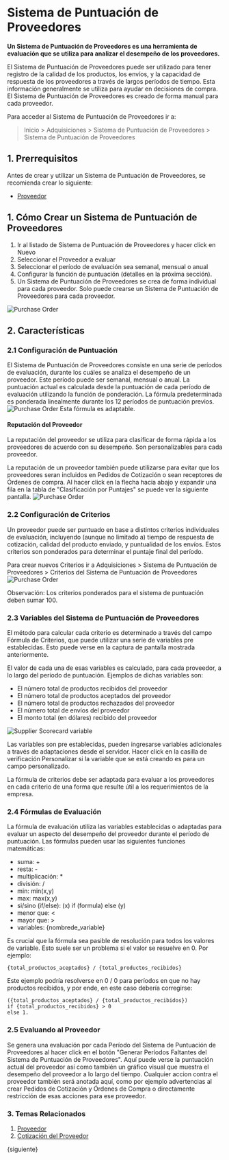 <!-- add-breadcrumbs -->
# Sistema de Puntuación de Proveedores

**Un Sistema de Puntuación de Proveedores es una herramienta de evaluación que se utiliza para analizar el desempeño de los proveedores.**

El Sistema de Puntuación de Proveedores puede ser utilizado para tener registro de la calidad de los productos, los envíos, y la capacidad de respuesta de los proveedores a través de largos períodos de tiempo. Esta información generalmente se utiliza para ayudar en decisiones de compra. 
El Sistema de Puntuación de Proveedores es creado de forma manual para cada proveedor.

Para acceder al Sistema de Puntuación de Proveedores ir a:
> Inicio > Adquisiciones > Sistema de Puntuación de Proveedores > Sistema de Puntuación de Proveedores


## 1. Prerrequisitos
Antes de crear y utilizar un Sistema de Puntuación de Proveedores, se recomienda crear lo siguiente:

* [Proveedor](/docs/user/manual/en/buying/supplier)

## 1. Cómo Crear un Sistema de Puntuación de Proveedores

1. Ir al listado de Sistema de Puntuación de Proveedores y hacer click en Nuevo
2. Seleccionar el Proveedor a evaluar
3. Seleccionar el período de evaluación sea semanal, mensual o anual
4. Configurar la función de puntuación (detalles en la próxima sección).
5. Un Sistema de Puntuación de Proveedores se crea de forma individual para cada proveedor. Solo puede crearse un Sistema de Puntuación de Proveedores para cada proveedor. 
<img class="screenshot" alt="Purchase Order" src="{{docs_base_url}}/assets/img/buying/supplier-scorecard.png">

## 2. Características
### 2.1 Configuración de Puntuación
El Sistema de Puntuación de Proveedores consiste en una serie de períodos de evaluación, durante los cuáles se analiza el desempeño de un proveedor. Este período puede ser semanal, mensual o anual. La puntuación actual es calculada desde la puntuación de cada período de evaluación utilizando la función de ponderación. La fórmula predeterminada es ponderada linealmente durante los 12 períodos de puntuación previos.  
<img class="screenshot" alt="Purchase Order" src="{{docs_base_url}}/assets/img/buying/supplier-scorecard-weighing.png">
Esta fórmula es adaptable.

#### Reputación del Proveedor

La reputación del proveedor se utiliza para clasificar de forma rápida a los proveedores de acuerdo con su desempeño. Son personalizables para cada proveedor. 

La reputación de un proveedor también puede utilizarse para evitar que los proveedores seran incluidos en Pedidos de Cotización o sean receptores de Órdenes de compra. Al hacer click en la flecha hacia abajo y expandir una fila en la tabla de "Clasificación por Puntajes" se puede ver la siguiente pantalla.
<img class="screenshot" alt="Purchase Order" src="{{docs_base_url}}/assets/img/buying/supplier-scorecard-standing.png">

### 2.2 Configuración de Criterios
Un proveedor puede ser puntuado en base a distintos criterios individuales de evaluación, incluyendo (aunque no limitado a) tiempo de respuesta de cotización, calidad del producto enviado, y puntualidad de los envíos. Estos criterios son ponderados para determinar el puntaje final del período. 

Para crear nuevos Criterios ir a Adquisiciones > Sistema de Puntuación de Proveedores > Criterios del Sistema de Puntuación de Proveedores
<img class="screenshot" alt="Purchase Order" src="{{docs_base_url}}/assets/img/buying/supplier-scorecard-criteria.png">

Observación: Los criterios ponderados para el sistema de puntuación deben sumar 100.

### 2.3 Variables del Sistema de Puntuación de Proveedores
El método para calcular cada criterio es determinado a través del campo Fórmula de Criterios, que puede utilizar una serie de variables pre establecidas. Esto puede verse en la captura de pantalla mostrada anteriormente.

El valor de cada una de esas variables es calculado, para cada proveedor, a lo largo del período de puntuación. Ejemplos de dichas variables son: 

 - El número total de productos recibidos del proveedor 
 - El número total de productos aceptados del proveedor 
 - El número total de productos rechazados del proveedor
 - El número total de envíos del proveedor
 - El  monto total (en dólares) recibido del proveedor

![Supplier Scorecard variable](/docs/assets/img/buying/supplier-scorecard-variables.png)

Las variables son pre establecidas, pueden ingresarse variables adicionales a través de adaptaciones desde el servidor. Hacer click en la casilla de verificación Personalizar si la variable que se está creando es para un campo personalizado. 

La fórmula de criterios debe ser adaptada para evaluar a los proveedores en cada criterio de una forma que resulte útil a los requerimientos de la empresa. 

### 2.4 Fórmulas de Evaluación
La fórmula de evaluación utiliza las variables establecidas o adaptadas para evaluar un aspecto del desempeño del proveedor durante el período de puntuación. Las fórmulas pueden usar las siguientes funciones matemáticas: 

* suma: + 
* resta: -
* multiplicación: *
* división: /
* min: min(x,y)
* max: max(x,y)
* si/sino (if/else): (x) if (formula) else (y)
* menor que: <
* mayor que: >
* variables: {nombrede_variable}

Es crucial que la fórmula sea pasible de resolución para todos los valores de variable. Esto suele ser un problema si el valor se resuelve en 0. Por ejemplo: 
```
{total_productos_aceptados} / {total_productos_recibidos}
```

Este ejemplo podría resolverse en 0 / 0 para períodos en que no hay productos recibidos, y por ende, en este caso debería corregirse:
```
({total_productos_aceptados} / {total_productos_recibidos}) 
if {total_productos_recibidos} > 0
else 1.
```

### 2.5 Evaluando al Proveedor
Se genera una evaluación por cada Período del Sistema de Puntuación de Proveedores al hacer click en el botón "Generar Períodos Faltantes del Sistema de Puntuación de Proveedores". Aquí puede verse la puntuación actual del proveedor así como también un gráfico visual que muestra el desempeño del proveedor a lo largo del tiempo. Cualquier accion contra el proveedor también será anotada aquí, como por ejemplo advertencias al crear Pedidos de Cotización y Órdenes de Compra o directamente restricción de esas acciones para ese proveedor. 

### 3. Temas Relacionados
1. [Proveedor](/docs/user/manual/en/buying/supplier)
1. [Cotización del Proveedor](/docs/user/manual/en/buying/supplier-quotation)

{siguiente}